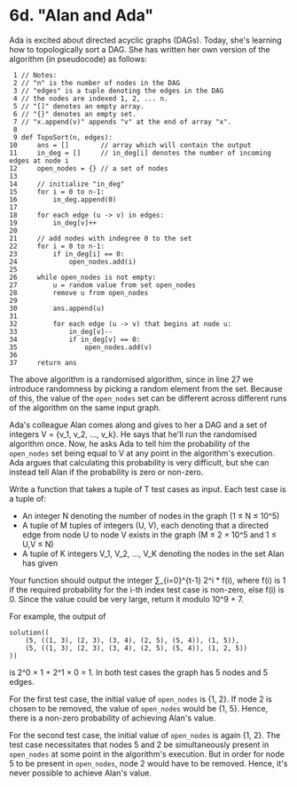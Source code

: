 
# 6d. "Alan and Ada"

Ada is excited about directed acyclic graphs (DAGs). Today, she's learning how
to topologically sort a DAG. She has written her own version of the algorithm
(in pseudocode) as follows:

```
 1 // Notes:
 2 // "n" is the number of nodes in the DAG
 3 // "edges" is a tuple denoting the edges in the DAG
 4 // the nodes are indexed 1, 2, ... n.
 5 // "[]" denotes an empty array.
 6 // "{}" denotes an empty set.
 7 // "x.append(v)" appends "v" at the end of array "x".
 8
 9 def TopoSort(n, edges):
10     ans = []        // array which will contain the output
11     in_deg = []     // in_deg[i] denotes the number of incoming edges at node i
12     open_nodes = {} // a set of nodes
13
14     // initialize "in_deg"
15     for i = 0 to n-1:
16         in_deg.append(0)
17
18     for each edge (u -> v) in edges:
19         in_deg[v]++
20
21     // add nodes with indegree 0 to the set
22     for i = 0 to n-1:
23         if in_deg[i] == 0:
24             open_nodes.add(i)
25
26     while open_nodes is not empty:
27         u = random value from set open_nodes
28         remove u from open_nodes
29
30         ans.append(u)
31
32         for each edge (u -> v) that begins at node u:
33             in_deg[v]--
34             if in_deg[v] == 0:
35                 open_nodes.add(v)
36
37     return ans
```

The above algorithm is a randomised algorithm, since in line 27 we introduce
randomness by picking a random element from the set. Because of this, the value
of the `open_nodes` set can be different across different runs of the algorithm
on the same input graph.

Ada's colleague Alan comes along and gives to her a DAG and a set of integers
V = {v_1, v_2, ..., v_k}. He says that he'll run the randomised algorithm once.
Now, he asks Ada to tell him the probability of the `open_nodes` set being equal
to V at any point in the algorithm's execution. Ada argues that calculating this
probability is very difficult, but she can instead tell Alan if the probability
is zero or non-zero.

Write a function that takes a tuple of T test cases as input. Each test case is
a tuple of:

  - An integer N denoting the number of nodes in the graph (1 ≤ N ≤ 10^5)
  - A tuple of M tuples of integers (U, V), each denoting that a directed edge
    from node U to node V exists in the graph (M ≤ 2 × 10^5 and 1 ≤ U,V ≤ N)
  - A tuple of K integers V_1, V_2, ..., V_K denoting the nodes in the set Alan
    has given

Your function should output the integer ∑_{i=0}^{t-1} 2^i * f(i), where f(i) is
1 if the required probability for the i-th index test case is non-zero, else
f(i) is 0. Since the value could be very large, return it modulo 10^9 + 7.

For example, the output of

```
solution((
    (5, ((1, 3), (2, 3), (3, 4), (2, 5), (5, 4)), (1, 5)),
    (5, ((1, 3), (2, 3), (3, 4), (2, 5), (5, 4)), (1, 2, 5))
))
```

is 2^0 × 1 + 2^1 × 0 = 1. In both test cases the graph has 5 nodes and 5 edges.

For the first test case, the initial value of `open_nodes` is {1, 2}. If node 2
is chosen to be removed, the value of `open_nodes` would be {1, 5}. Hence,
there is a non-zero probability of achieving Alan's value.

For the second test case, the initial value of `open_nodes` is again {1, 2}. The
test case necessitates that nodes 5 and 2 be simultaneously present in
`open_nodes` at some point in the algorithm's execution. But in order for node 5
to be present in `open_nodes`, node 2 would have to be removed. Hence, it's
never possible to achieve Alan's value.
